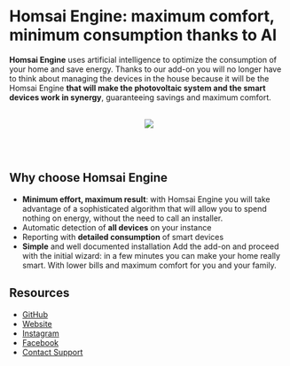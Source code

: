 # Homsai Engine: maximum comfort, minimum consumption thanks to AI

**Homsai Engine** uses artificial intelligence to optimize the consumption of your home and save energy.
Thanks to our add-on you will no longer have to think about managing the devices in the house because it will be the Homsai Engine **that will make the photovoltaic system and the smart devices work in synergy**, guaranteeing savings and maximum comfort.
<br/><br/>

<p align="center">
  <img src="https://homsai.app/wp-content/uploads/2022/06/homsai1.gif" />
</p>
<br/><br/>

## Why choose Homsai Engine

- **Minimum effort, maximum result**: with Homsai Engine you will take advantage of a sophisticated algorithm that will allow you to spend nothing on energy, without the need to call an installer.
- Automatic detection of **all devices** on your instance
- Reporting with **detailed consumption** of smart devices
- **Simple** and well documented installation
  Add the add-on and proceed with the initial wizard: in a few minutes you can make your home really smart. With lower bills and maximum comfort for you and your family.

## Resources

- [GitHub](https://github.com/HOMSAI-Smart-Home/HOMSAI-Add-on)
- [Website](www.homsai.app)
- [Instagram](https://www.instagram.com/homsai.app/)
- [Facebook](https://www.facebook.com/HomsaiApp)
- [Contact Support](mailto:hello@homsai.app)
